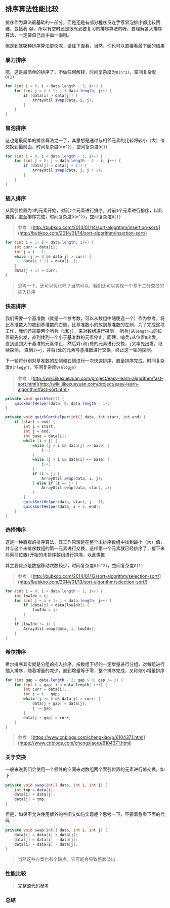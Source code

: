 ## 排序算法性能比较

排序作为算法最基础的一部分，但是还是有部分程序员连手写冒泡排序都比较困难，包括我 :joy:，所以有空时还是很有必要复习的排序算法的呀，要理解各大排序算法，一定要自己动手画一画哦。

但是到底哪种排序算法更快呢，请往下面看，当然，你也可以直接看最下面的结果

### 暴力排序

嗯，这是最简单的排序了，不做任何解释，时间复杂度为`O(n^2)`，空间复杂度`O(1)`

``` java
for (int i = 0; i < data.length - 1; i++) {
    for (int j = i + 1; j < data.length; j++) {
        if (data[i] > data[j]) {
            ArrayUtil.swap(data, i, j);
        }
    }
}
```

### 冒泡排序

这也是最简单的排序算法之一了，其思想是通过与相邻元素的比较将较小（大）值交换到最前面，时间复杂度`O(n^2)`，空间复杂度`O(1)`

``` java
for (int i = 0; i < data.length - 1; i++) {
    for (int j = 0; j < data.length - 1 - i; j++) {
        if (data[j] > data[j + 1]) {
            ArrayUtil.swap(data, j, j + 1);
        }
    }
}
```

### 插入排序

从索引位置为`1`的元素开始，对前`2`个元素进行排序，对前`3`个元素进行排序，以此类推，直至排序完成，时间复杂度`O(n^2)`，空间复杂度`O(1)`

> 参考：[http://bubkoo.com/2014/01/14/sort-algorithm/insertion-sort/](http://bubkoo.com/2014/01/14/sort-algorithm/insertion-sort/)

``` java
for (int i = 1; i < data.length; i++) {
    int curr = data[i];
    int j = i - 1;
    while (j >= 0 && data[j] > curr) {
        data[j + 1] = data[j--];
    }
    data[j + 1] = curr;
}
```

> 思考一下，还可以优化吗？当然可以，我们还可以实现一个基于二分查找的插入排序

### 快速排序

我们需要一个基准数（就是一个参考数，可以从数组中随便选一个）作为参考，将比基准数大的放到基准数的右侧，比基准数小的放到基准数的左侧，为了完成这项工作，我们还需要两个哨兵（`i`和`j`），来对数组进行探测，
哨兵`j`从`length-1`的位置最先出发，直到找到一个小于基准数的元素停止，同理，哨兵`i`从位置`0`出发，直到遇到大于基准的元素停止，然后对`i`和`j`处的元素进行交换，`j`又率先出发，继续探测，
直到`i>=j`，并将`i`处的元素与基准数进行交换，终止这一轮的探测。

下一轮将分别对基准数的左侧和右侧进行一次快速排序，直至排序完成，时间复杂度<code>O(nlog<sub>2</sub>n)</code>，空间复杂度<code>O(nlog<sub>2</sub>n)</code>

> 参考：[http://wiki.jikexueyuan.com/project/easy-learn-algorithm/fast-sort.html](http://wiki.jikexueyuan.com/project/easy-learn-algorithm/fast-sort.html)

``` java
private void quickSort() {
    quickSortHelper(data, 0, data.length - 1);
}

private void quickSortHelper(int[] data, int start, int end) {
    if (start < end) {
        int i = start;
        int j = end;
        int base = data[i];
        while (i < j) {
            while (j > i && data[j] >= base) {
                j--;
            }
            while (j > i && data[i] <= base) {
                i++;
            }
            if (i < j) {
                ArrayUtil.swap(data, i, j);
            } else if (i == j) {
                ArrayUtil.swap(data, start, i);
            }
        }
        quickSortHelper(data, start, j - 1);
        quickSortHelper(data, i + 1, end);
    }
}
```

### 选择排序

这是一种直观的排序算法，其工作原理是在整个未排序数组中找到最小（大）值，并与这个未排序数组的第一元素进行交换，这样第一个元素就已经排序了，接下来对索引位置`1`开始的未排序数组进行排序，以此类推

其主要优点是数据移动次数较少，时间复杂度`O(n^2)`，空间复杂度`O(1)`

> 参考：[http://bubkoo.com/2014/01/13/sort-algorithm/selection-sort/](http://bubkoo.com/2014/01/13/sort-algorithm/selection-sort/)

``` java
for (int i = 0; i < data.length - 1; i++) {
    int lowIdx = i;
    for (int j = i + 1; j < data.length; j++) {
        if (data[j] < data[lowIdx]) {
            lowIdx = j;
        }
    }
    if (lowIdx != i) {
        ArrayUtil.swap(data, i, lowIdx);
    }
}
```

### 希尔排序

希尔排序其实就是分组的插入排序，按数组下标的一定增量进行分组，对每组进行插入排序，随着增量的减少，直到增量等于零，整个排序完成，又称缩小增量排序

``` java
for (int gap = data.length / 2; gap > 0; gap /= 2) {
    for (int i = gap; i < data.length; i++) {
        int curr = data[i];
        int j = i - gap;
        while (j >= 0 && data[j] > curr) {
            data[j + gap] = data[j];
            j -= gap;
        }
        data[j + gap] = curr;
    }
}
```

> 参考：[https://www.cnblogs.com/chengxiao/p/6104371.html](https://www.cnblogs.com/chengxiao/p/6104371.html)

### 关于交换

一般来说我们会使用一个额外的空间来对数组两个索引位置的元素进行值交换，如下：

``` java
private void swap(int[] data, int i, int j) {
    int tmp = data[i];
    data[i] = data[j];
    data[j] = tmp;
}
```

但是，如果不允许使用额外的空间又如何实现呢？思考一下，不要着急看下面的代码

``` java
private void swap(int[] data, int i, int j) {
    data[i] = data[i] + data[j];
    data[j] = data[i] - data[j];
    data[i] = data[i] - data[j];
}
```

> 当然这种方案也有个缺点，它可能会导致整数溢出

### 性能比较

> [完整源代码参考](https://github.com/code4everything/demo/blob/master/demo-algorithm/src/main/java/com/zhazhapan/demo/algorithm/sort/SortTest.java)

### 总结
